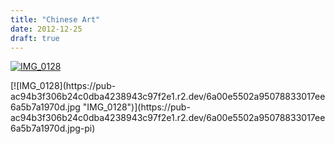 ```yaml
---
title: "Chinese Art"
date: 2012-12-25
draft: true
---
```


[![IMG_0128](https://pub-ac94b3f306b24c0dba4238943c97f2e1.r2.dev/6a00e5502a95078833017c35022e71970b.jpg "IMG_0128")](https://pub-ac94b3f306b24c0dba4238943c97f2e1.r2.dev/6a00e5502a95078833017c35022e71970b.jpg-pi)  
  
  
  
  
  
  
  

<!--more--> [![IMG_0128](https://pub-ac94b3f306b24c0dba4238943c97f2e1.r2.dev/6a00e5502a95078833017ee6a5b7a1970d.jpg "IMG_0128")](https://pub-ac94b3f306b24c0dba4238943c97f2e1.r2.dev/6a00e5502a95078833017ee6a5b7a1970d.jpg-pi)
